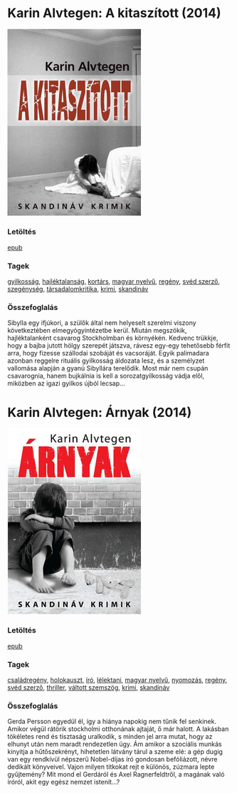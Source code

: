 # <a name="id_673">Karin Alvtegen: A kitaszított (2014)</a>
<img src="https://github.com/BercziSandor/calibre_lib/raw/main/libs/main/Karin%20Alvtegen/A%20kitaszitott%20%28673%29/cover.jpg" alt="cover" width="300"/>

### Letöltés
[epub](https://github.com/BercziSandor/calibre_lib/raw/main/libs/main/Karin%20Alvtegen/A%20kitaszitott%20%28673%29/A%20kitaszitott%20-%20Karin%20Alvtegen.epub)

### Tagek
[gyilkosság](https://github.com/berczisandor/calibre_lib/libs/main/blob/main/_tags/gyilkoss%c3%a1g.md), [hajléktalanság](https://github.com/berczisandor/calibre_lib/libs/main/blob/main/_tags/hajl%c3%a9ktalans%c3%a1g.md), [kortárs](https://github.com/berczisandor/calibre_lib/libs/main/blob/main/_tags/kort%c3%a1rs.md), [magyar nyelvű](https://github.com/berczisandor/calibre_lib/libs/main/blob/main/_tags/magyar%20nyelv%c5%b1.md), [regény](https://github.com/berczisandor/calibre_lib/libs/main/blob/main/_tags/reg%c3%a9ny.md), [svéd szerző](https://github.com/berczisandor/calibre_lib/libs/main/blob/main/_tags/sv%c3%a9d%20szerz%c5%91.md), [szegénység](https://github.com/berczisandor/calibre_lib/libs/main/blob/main/_tags/szeg%c3%a9nys%c3%a9g.md), [társadalomkritika](https://github.com/berczisandor/calibre_lib/libs/main/blob/main/_tags/t%c3%a1rsadalomkritika.md), [krimi](https://github.com/berczisandor/calibre_lib/libs/main/blob/main/_tags/krimi.md), [skandináv](https://github.com/berczisandor/calibre_lib/libs/main/blob/main/_tags/skandin%c3%a1v.md)

### Összefoglalás
<div>
<p>Sibylla egy ifjúkori, a szülők által nem helyeselt szerelmi viszony következtében elmegyógyintézetbe kerül. Miután megszökik, hajléktalanként csavarog Stockholmban és környékén. Kedvenc trükkje, hogy a bajba jutott hölgy szerepét játszva, rávesz egy-egy tehetősebb férfit arra, hogy fizesse szállodai szobáját és vacsoráját. Egyik palimadara azonban reggelre rituális gyilkosság áldozata lesz, és a személyzet vallomása alapján a gyanú Sibyllára terelődik. Most már nem csupán csavarognia, hanem bujkálnia is kell a sorozatgyilkosság vádja elől, miközben az igazi gyilkos újból lecsap…</p></div>


# <a name="id_676">Karin Alvtegen: Árnyak (2014)</a>
<img src="https://github.com/BercziSandor/calibre_lib/raw/main/libs/main/Karin%20Alvtegen/Arnyak%20%28676%29/cover.jpg" alt="cover" width="300"/>

### Letöltés
[epub](https://github.com/BercziSandor/calibre_lib/raw/main/libs/main/Karin%20Alvtegen/Arnyak%20%28676%29/Arnyak%20-%20Karin%20Alvtegen.epub)

### Tagek
[családregény](https://github.com/berczisandor/calibre_lib/libs/main/blob/main/_tags/csal%c3%a1dreg%c3%a9ny.md), [holokauszt](https://github.com/berczisandor/calibre_lib/libs/main/blob/main/_tags/holokauszt.md), [író](https://github.com/berczisandor/calibre_lib/libs/main/blob/main/_tags/%c3%adr%c3%b3.md), [lélektani](https://github.com/berczisandor/calibre_lib/libs/main/blob/main/_tags/l%c3%a9lektani.md), [magyar nyelvű](https://github.com/berczisandor/calibre_lib/libs/main/blob/main/_tags/magyar%20nyelv%c5%b1.md), [nyomozás](https://github.com/berczisandor/calibre_lib/libs/main/blob/main/_tags/nyomoz%c3%a1s.md), [regény](https://github.com/berczisandor/calibre_lib/libs/main/blob/main/_tags/reg%c3%a9ny.md), [svéd szerző](https://github.com/berczisandor/calibre_lib/libs/main/blob/main/_tags/sv%c3%a9d%20szerz%c5%91.md), [thriller](https://github.com/berczisandor/calibre_lib/libs/main/blob/main/_tags/thriller.md), [váltott szemszög](https://github.com/berczisandor/calibre_lib/libs/main/blob/main/_tags/v%c3%a1ltott%20szemsz%c3%b6g.md), [krimi](https://github.com/berczisandor/calibre_lib/libs/main/blob/main/_tags/krimi.md), [skandináv](https://github.com/berczisandor/calibre_lib/libs/main/blob/main/_tags/skandin%c3%a1v.md)

### Összefoglalás
<div>
<p>Gerda Persson egyedül él, így a hiánya napokig nem tűnik fel senkinek. Amikor végül rátörik stockholmi otthonának ajtaját, ő már halott. A lakásban tökéletes rend és tisztaság uralkodik, s minden jel arra mutat, hogy az elhunyt után nem maradt rendezetlen ügy. Ám amikor a szociális munkás kinyitja a hűtőszekrényt, hihetetlen látvány tárul a szeme elé: a gép dugig van egy rendkívül népszerű Nobel-díjas író gondosan befóliázott, névre dedikált könyveivel. Vajon milyen titkokat rejt e különös, zúzmara lepte gyűjtemény? Mit mond el Gerdáról és Axel Ragnerfeldtről, a magának való íróról, akit egy egész nemzet istenít…?</p></div>


